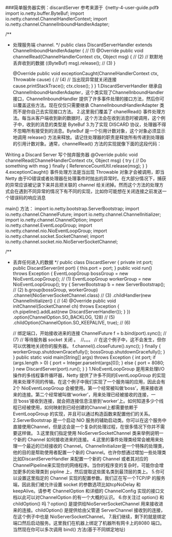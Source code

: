 ###简单服务器实例：discardServer
参考来源于《netty-4-user-guide.pdf》
import io.netty.buffer.ByteBuf;
import io.netty.channel.ChannelHandlerContext;
import io.netty.channel.ChannelInboundHandlerAdapter;

/**
* 处理服务端 channel.
*/
public class DiscardServerHandler extends ChannelInboundHandlerAdapter { // (1)
  @Override
  public void channelRead(ChannelHandlerContext ctx, Object msg) { // (2)
    // 默默地丢弃收到的数据
    ((ByteBuf) msg).release(); // (3)
  } 

  @Override
  public void exceptionCaught(ChannelHandlerContext ctx, Throwable cause) { // (4)
    // 当出现异常就关闭连接
    cause.printStackTrace();
    ctx.close();
  }
}
1.DiscardServerHandler 继承自 ChannelInboundHandlerAdapter，这个类实现了ChannelInboundHandler接口，ChannelInboundHandler 提供了许多事件处理的接口方法，然后你可以覆盖这些方法。现在仅仅只需要继承 ChannelInboundHandlerAdapter 类而不是你自己去实现接口方法。
2.这里我们覆盖了 chanelRead() 事件处理方法。每当从客户端收到新的数据时，这个方法会在收到消息时被调用，这个例子中，收到的消息的类型是 ByteBuf
3.为了实现 DISCARD 协议，处理器不得不忽略所有接受到的消息。ByteBuf 是一个引用计数对象，这个对象必须显示地调用 release() 方法来释放。请记住处理器的职责是释放所有传递到处理器的引用计数对象。通常，channelRead() 方法的实现就像下面的这段代码：

Writing a Discard Server 写个抛弃服务器
@Override
public void channelRead(ChannelHandlerContext ctx, Object msg) {
  try {
  // Do something with msg
  } finally {
    ReferenceCountUtil.release(msg);
  }
}
4.exceptionCaught() 事件处理方法是当出现 Throwable 对象才会被调用，即当 Netty 由于IO错误或者处理器在处理事件时抛出的异常时。在大部分情况下，捕获的异常应该被记录下来并且把关联的 channel 给关闭掉。然而这个方法的处理方式会在遇到不同异常的情况下有不同的实现，比如你可能想在关闭连接之前发送一个错误码的响应消息

main() 方法：
import io.netty.bootstrap.ServerBootstrap;
import io.netty.channel.ChannelFuture;
import io.netty.channel.ChannelInitializer;
import io.netty.channel.ChannelOption;
import io.netty.channel.EventLoopGroup;
import io.netty.channel.nio.NioEventLoopGroup;
import io.netty.channel.socket.SocketChannel;
import io.netty.channel.socket.nio.NioServerSocketChannel;

/**
* 丢弃任何进入的数据
*/
public class DiscardServer {
  private int port;
  public DiscardServer(int port) {
    this.port = port;
  } 
  public void run() throws Exception {
  EventLoopGroup bossGroup = new NioEventLoopGroup(); // (1)
  EventLoopGroup workerGroup = new NioEventLoopGroup();
  try {
  ServerBootstrap b = new ServerBootstrap(); // (2)
  b.group(bossGroup, workerGroup)
  .channel(NioServerSocketChannel.class) // (3)
  .childHandler(new ChannelInitializer<SocketChannel>() { // (4)
      @Override
      public void initChannel(SocketChannel ch) throws Exception {
        ch.pipeline().addLast(new DiscardServerHandler());
      }
    })
  .option(ChannelOption.SO_BACKLOG, 128) // (5)
  .childOption(ChannelOption.SO_KEEPALIVE, true); // (6)

  // 绑定端口，开始接收进来的连接
  ChannelFuture f = b.bind(port).sync(); // (7)
  // 等待服务器 socket 关闭 。
  //。。。
  // 在这个例子中，这不会发生，但你可以优雅地关闭你的服务器。
  f.channel().closeFuture().sync();
  } finally {
  workerGroup.shutdownGracefully();
  bossGroup.shutdownGracefully();
  }
} 
public static void main(String[] args) throws Exception {
  int port;
  if (args.length > 0) {
  port = Integer.parseInt(args[0]);
  } else {
  port = 8080;
  } 
  new DiscardServer(port).run();
  }
}
1.NioEventLoopGroup 是用来处理I/O操作的多线程事件循环器，Netty 提供了许多不同的EventLoopGroup 的实现用来处理不同的传输。在这个例子中我们实现了一个服务端的应用，因此会有2个 NioEventLoopGroup 会被使用。第一个经常被叫做‘boss’，用来接收进来的连接。第二个经常被叫做‘worker’，用来处理已经被接收的连接，一旦‘boss’接收到连接，就会把连接信息注册到‘worker’上。如何知道多少个线程已经被使用，如何映射到已经创建的Channel上都需要依赖于 EventLoopGroup 的实现，并且可以通过构造函数来配置他们的关系。
2.ServerBootstrap 是一个启动 NIO 服务的辅助启动类。你可以在这个服务中直接使用Channel，但是这会是一个复杂的处理过程，在很多情况下你并不需要这样做。
3.这里我们指定使用 NioServerSocketChannel 类来举例说明一个新的 Channel 如何接收进来的连接。
4.这里的事件处理类经常会被用来处理一个最近的已经接收的 Channel。ChannelInitializer是一个特殊的处理类，他的目的是帮助使用者配置一个新的 Channel。也许你想通过增加一些处理类比如DiscardServerHandler 来配置一个新的 Channel 或者其对应的ChannelPipeline来实现你的网络程序。当你的程序变的复杂时，可能你会增加更多的处理类到 pipline 上，然后提取这些匿名类到最顶层的类上。
5.你可以设置这里指定的 Channel 实现的配置参数。我们正在写一个TCP/IP 的服务端，因此我们被允许设置 socket 的参数选项比如tcpNoDelay 和 keepAlive。请参考 ChannelOption 和详细的 ChannelConfig 实现的接口文档以此可以对ChannelOption 的有一个大概的认识。
6.你关注过 option() 和 childOption() 吗？option() 是提供给NioServerSocketChannel 用来接收进来的连接。childOption() 是提供给由父管道 ServerChannel 接收到的连接，在这个例子中也是 NioServerSocketChannel。
7.我们继续，剩下的就是绑定端口然后启动服务。这里我们在机器上绑定了机器所有网卡上的8080 端口。当然现在你可以多次调用 bind() 方法(基于不同绑定地址)
